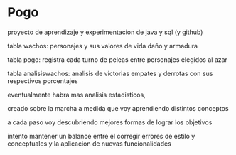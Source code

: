 # Pogo

proyecto de aprendizaje y experimentacion de java y sql (y github)

tabla wachos: personajes y sus valores de vida daño y armadura

tabla pogo: registra cada turno de peleas entre personajes elegidos al azar

tabla analisiswachos: analisis de victorias empates y derrotas con sus respectivos porcentajes

eventualmente habra mas analisis estadisticos,

creado sobre la marcha a medida que voy aprendiendo distintos conceptos

a cada paso voy descubriendo mejores formas de lograr los objetivos

intento mantener un balance entre el corregir errores de estilo y conceptuales y la aplicacion de nuevas funcionalidades
